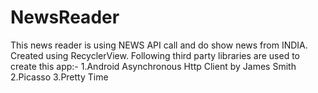 # NewsReader
This news reader is using NEWS API call  and do show news from INDIA.
Created using RecyclerView.
Following third party libraries are used to create this app:-
  1.Android Asynchronous Http Client by James Smith
  2.Picasso
  3.Pretty Time
